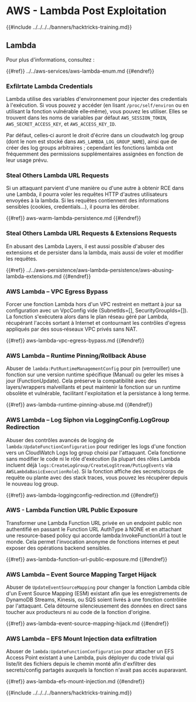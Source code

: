 # AWS - Lambda Post Exploitation

{{#include ../../../../banners/hacktricks-training.md}}

## Lambda

Pour plus d'informations, consultez :

{{#ref}}
../../aws-services/aws-lambda-enum.md
{{#endref}}

### Exfilrtate Lambda Credentials

Lambda utilise des variables d'environnement pour injecter des credentials à l'exécution. Si vous pouvez y accéder (en lisant `/proc/self/environ` ou en utilisant la fonction vulnérable elle‑même), vous pouvez les utiliser. Elles se trouvent dans les noms de variables par défaut `AWS_SESSION_TOKEN`, `AWS_SECRET_ACCESS_KEY`, et `AWS_ACCESS_KEY_ID`.

Par défaut, celles‑ci auront le droit d'écrire dans un cloudwatch log group (dont le nom est stocké dans `AWS_LAMBDA_LOG_GROUP_NAME`), ainsi que de créer des log groups arbitraires ; cependant les fonctions lambda ont fréquemment des permissions supplémentaires assignées en fonction de leur usage prévu.

### Steal Others Lambda URL Requests

Si un attaquant parvient d'une manière ou d'une autre à obtenir RCE dans une Lambda, il pourra voler les requêtes HTTP d'autres utilisateurs envoyées à la lambda. Si les requêtes contiennent des informations sensibles (cookies, credentials...), il pourra les dérober.

{{#ref}}
aws-warm-lambda-persistence.md
{{#endref}}

### Steal Others Lambda URL Requests & Extensions Requests

En abusant des Lambda Layers, il est aussi possible d'abuser des extensions et de persister dans la lambda, mais aussi de voler et modifier les requêtes.

{{#ref}}
../../aws-persistence/aws-lambda-persistence/aws-abusing-lambda-extensions.md
{{#endref}}

### AWS Lambda – VPC Egress Bypass

Forcer une fonction Lambda hors d'un VPC restreint en mettant à jour sa configuration avec un VpcConfig vide (SubnetIds=[], SecurityGroupIds=[]). La fonction s'exécutera alors dans le plan réseau géré par Lambda, récupérant l'accès sortant à Internet et contournant les contrôles d'egress appliqués par des sous‑réseaux VPC privés sans NAT.

{{#ref}}
aws-lambda-vpc-egress-bypass.md
{{#endref}}

### AWS Lambda – Runtime Pinning/Rollback Abuse

Abuser de `lambda:PutRuntimeManagementConfig` pour pin (verrouiller) une fonction sur une version runtime spécifique (Manual) ou geler les mises à jour (FunctionUpdate). Cela préserve la compatibilité avec des layers/wrappers malveillants et peut maintenir la fonction sur un runtime obsolète et vulnérable, facilitant l'exploitation et la persistance à long terme.

{{#ref}}
aws-lambda-runtime-pinning-abuse.md
{{#endref}}

### AWS Lambda – Log Siphon via LoggingConfig.LogGroup Redirection

Abuser des contrôles avancés de logging de `lambda:UpdateFunctionConfiguration` pour rediriger les logs d'une fonction vers un CloudWatch Logs log group choisi par l'attaquant. Cela fonctionne sans modifier le code ni le rôle d'exécution (la plupart des rôles Lambda incluent déjà `logs:CreateLogGroup/CreateLogStream/PutLogEvents` via `AWSLambdaBasicExecutionRole`). Si la fonction affiche des secrets/corps de requête ou plante avec des stack traces, vous pouvez les récupérer depuis le nouveau log group.

{{#ref}}
aws-lambda-loggingconfig-redirection.md
{{#endref}}

### AWS - Lambda Function URL Public Exposure

Transformer une Lambda Function URL privée en un endpoint public non authentifié en passant le Function URL AuthType à NONE et en attachant une resource-based policy qui accorde lambda:InvokeFunctionUrl à tout le monde. Cela permet l'invocation anonyme de fonctions internes et peut exposer des opérations backend sensibles.

{{#ref}}
aws-lambda-function-url-public-exposure.md
{{#endref}}

### AWS Lambda – Event Source Mapping Target Hijack

Abuser de `UpdateEventSourceMapping` pour changer la fonction Lambda cible d'un Event Source Mapping (ESM) existant afin que les enregistrements de DynamoDB Streams, Kinesis, ou SQS soient livrés à une fonction contrôlée par l'attaquant. Cela détourne silencieusement des données en direct sans toucher aux producteurs ni au code de la fonction d'origine.

{{#ref}}
aws-lambda-event-source-mapping-hijack.md
{{#endref}}

### AWS Lambda – EFS Mount Injection data exfiltration

Abuser de `lambda:UpdateFunctionConfiguration` pour attacher un EFS Access Point existant à une Lambda, puis déployer du code trivial qui liste/lit des fichiers depuis le chemin monté afin d'exfiltrer des secrets/config partagés auxquels la fonction n'avait pas accès auparavant.

{{#ref}}
aws-lambda-efs-mount-injection.md
{{#endref}}



{{#include ../../../../banners/hacktricks-training.md}}
